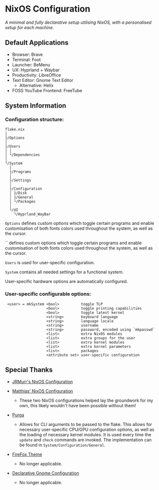 # NixOS Configuration
*A minimal and fully declarative setup utilising NixOS, with a personalised setup for each machine.*

## Default Applications
- Browser: Brave
- Terminal: Foot
- Launcher: BeMenu
- UX: Hyprland + Waybar
- Productivity: LibreOffice
- Text Editor: Gnome Text Editor
  - Alternative: Helix
- FOSS YouTube Frontend: FreeTube

## System Information

### Configuration structure:

```
flake.nix
│
├/Options
│ 
├/Users
│ │ 
│ └/Dependencies
│
└/System
  │ 
  ├/Programs
  │ 
  ├/Settings
  │  
  ├/Configuration
  │ ├/Disk
  │ ├/General
  │ └/Packages
  │
  └/UI
    └/Hyprland_WayBar
```

`Options` defines custom options which toggle certain programs and enable customisation of both fonts colors used throughout the system, as well as the cursor.

`` defines custom options which toggle certain programs and enable customisation of both fonts colors used throughout the system, as well as the cursor.

`Users` is used for user-specific configuration.

`System` contains all needed settings for a functional system.

User-specific hardware options are automatically configured.

### User-specific configurable options:

```
 <user> = mkSystem <bool>          toggle TLP
                   <bool>          toggle printing capabilities
                   <bool>          toggle latest kernel
                   <string>        keyboard language
                   <string>        language locale
                   <string>        username
                   <string>        password, encoded using `mkpasswd`
                   <list>          extra NixOS modules
                   <list>          extra groups for the user
                   <list>          extra kernel modules
                   <list>          extra kernel parameters
                   <list>          packages
                   <attribute set> user-specific configuration
```

## Special Thanks
- [JRMurr's NixOS Configuration](https://github.com/JRMurr/NixOsConfig/tree/main/)
- [Matthias' NixOS Configuration](https://github.com/MatthiasBenaets/nixos-config/)
  - These two NixOS configurations helped lay the groundwork for my own, this likely wouldn't have been possible without them!

- [Purga](https://github.com/nikolaiser/purga/)
  - Allows for CLI arguments to be passed to the flake. This allows for necessary user-specific CPU/GPU configuration options, as well as the loading of necessary kernel modules. It is used every time the `update` and `check` commands are invoked. The implementation can be found in `System/Configuration/General`.

- [FireFox Theme](https://codeberg.org/Freeplay/Firefox-Onebar/)
  - No longer applicable.

- [Declarative Gnome Configuration](https://hoverbear.org/blog/declarative-gnome-configuration-in-nixos/)
  - No longer applicable.

